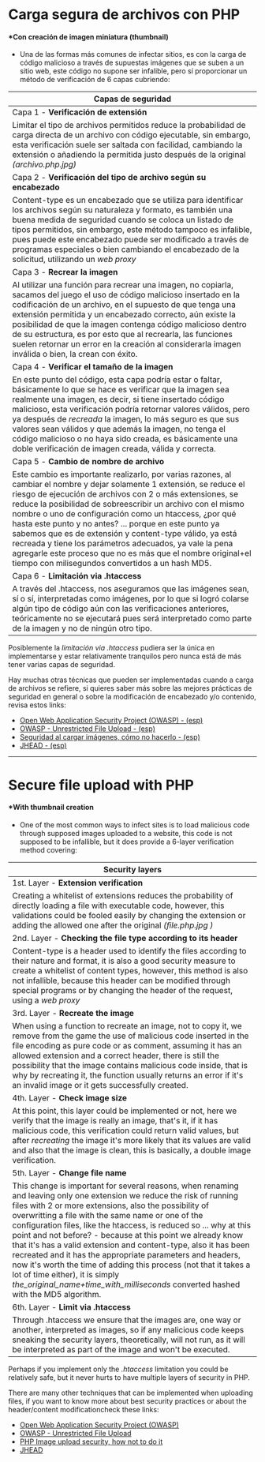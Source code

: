 # Carga segura de archivos con PHP
#### *Con creación de imagen miniatura (thumbnail)
- Una de las formas más comunes de infectar sitios, es con la carga de código malicioso a través de supuestas imágenes que se suben a un sitio web, este código no supone ser infalible, pero sí proporcionar un método de verificación de 6 capas cubriendo:

| Capas de seguridad
| -------------
|Capa 1 - **Verificación de extensión**
| Limitar el tipo de archivos permitidos reduce la probabilidad de carga directa de un archivo con código ejecutable, sin embargo, esta verificación suele ser saltada con facilidad, cambiando la extensión o añadiendo la permitida justo después de la original *(archivo.php.jpg)*
| Capa 2 - **Verificación del tipo de archivo según su encabezado**
| Content-type es un encabezado que se utiliza para identificar los archivos según su naturaleza y formato, es también una buena medida de seguridad cuando se coloca un listado de tipos permitidos, sin embargo, este método tampoco es infalible, pues puede este encabezado puede ser modificado a través de programas especiales o bien cambiando el encabezado de la solicitud, utilizando un *web proxy*
|Capa 3 - **Recrear la imagen**
|Al utilizar una función para recrear una imagen, no copiarla, sacamos del juego el uso de código malicioso insertado en la codificación de un archivo, en el supuesto de que tenga una extensión permitida y un encabezado correcto, aún existe la posibilidad de que la imagen contenga código malicioso dentro de su estructura, es por esto que al recrearla, las funciones suelen retornar un error en la creación al considerarla imagen inválida o bien, la crean con éxito.
| Capa 4 - **Verificar el tamaño de la imagen**
| En este punto del código, esta capa podría estar o faltar, básicamente lo que se hace es verificar que la imagen sea realmente una imagen, es decir, si tiene insertado código malicioso, esta verificación podría retornar valores válidos, pero ya después de *recreada* la imagen, lo más seguro es que sus valores sean válidos y que además la imagen, no tenga el código malicioso o no haya sido creada, es básicamente una doble verificación de imagen creada, válida y correcta.
| Capa 5 - **Cambio de nombre de archivo**
| Este cambio es importante realizarlo, por varias razones, al cambiar el nombre y dejar solamente 1 extensión, se reduce el riesgo de ejecución de archivos con 2 o más extensiones, se reduce la posibilidad de sobreescribir un archivo con el mismo nombre o uno de configuración como un htaccess, ¿por qué hasta este punto y no antes? ... porque en este punto ya sabemos que es de extensión y content-type válido, ya está recreada y tiene los parámetros adecuados, ya vale la pena agregarle este proceso que no es más que el nombre original+el tiempo con milisegundos convertidos a un hash MD5.
| Capa 6 - **Limitación via .htaccess**
| A través del .htaccess, nos aseguramos que las imágenes sean, sí o sí, interpretadas como imágenes, por lo que si logró colarse algún tipo de código aún con las verificaciones anteriores, teóricamente no se ejecutará pues será interpretado como parte de la imagen y no de ningún otro tipo.

Posiblemente la *limitación via .htaccess* pudiera ser la única en implementarse y estar relativamente tranquilos pero nunca está de más tener varias capas de seguridad.

Hay muchas otras técnicas que pueden ser implementadas cuando a carga de archivos se refiere, si quieres saber más sobre las mejores prácticas de seguridad en general o sobre la modificación de encabezado y/o contenido, revisa estos links:
* [Open Web Application Security Project (OWASP) - (esp)](https://translate.googleusercontent.com/translate_c?act=url&depth=1&hl=en&ie=UTF8&prev=_t&rurl=translate.google.com&sl=en&sp=nmt4&tl=es&u=https://www.owasp.org/index.php/Main_Page&usg=ALkJrhj4yoD9e_SdyVVH9M-vACEFzyCe1Q)
* [OWASP - Unrestricted File Upload - (esp)](https://translate.googleusercontent.com/translate_c?act=url&depth=1&hl=en&ie=UTF8&prev=_t&rurl=translate.google.com&sl=en&sp=nmt4&tl=es&u=https://www.owasp.org/index.php/Unrestricted_File_Upload&usg=ALkJrhjsn1jxN2A0A-AkI76ugIBcNf1hEw)
* [Seguridad al cargar imágenes, cómo no hacerlo - (esp)](https://translate.google.com/translate?sl=en&tl=es&js=y&prev=_t&hl=en&ie=UTF-8&u=http%3A%2F%2Fnullcandy.com%2Fphp-image-upload-security-how-not-to-do-it%2F&edit-text=&act=url)
* [JHEAD - (esp)](https://translate.google.com/translate?hl=en&sl=en&tl=es&u=http%3A%2F%2Fwww.sentex.net%2F~mwandel%2Fjhead%2F)

---

# Secure file upload with PHP
#### *With thumbnail creation
- One of the most common ways to infect sites is to load malicious code through supposed images uploaded to a website, this code is not supposed to be infallible, but it does provide a 6-layer verification method covering:

| Security layers
| -------------
| 1st. Layer - **Extension verification**
| Creating a whitelist of extensions reduces the probability of directly loading a file with executable code, however, this validations could be fooled easily by changing the extension or adding the allowed one after the original *(file.php.jpg )*
| 2nd. Layer - **Checking the file type according to its header**
| Content-type is a header used to identify the files according to their nature and format, it is also a good security measure to create a whitelist of content types, however, this method is also not infallible, because this header can be modified through special programs or by changing the header of the request, using a *web proxy*
| 3rd. Layer - **Recreate the image**
| When using a function to recreate an image, not to copy it, we remove from the game the use of malicious code inserted in the file encoding as pure code or as comment, assuming it has an allowed extension and a correct header, there is still the possibility that the image contains malicious code inside, that is why by recreating it, the function usually returns an error if it's an invalid image or it gets successfully created.
| 4th. Layer - **Check image size**
| At this point, this layer could be implemented or not, here we verify that the image is really an image, that's it, if it has malicious code, this verification could return valid values, but after *recreating* the image it's more likely that its values are valid and also that the image is clean, this is basically, a double image verification.
| 5th. Layer - **Change file name**
| This change is important for several reasons, when renaming and leaving only one extension we reduce the risk of running files with 2 or more extensions, also the possibility of overwritting a file with the same name or one of the configuration files, like the htaccess, is reduced so ... why at this point and not before? - because at this point we already know that it's has a valid extension and content-type, also it has been recreated and it has the appropriate parameters and headers, now it's worth the time of adding this process (not that it takes a lot of time either), it is simply *the_original_name+time_with_milliseconds* converted hashed with the MD5 algorithm.
| 6th. Layer - **Limit via .htaccess**
| Through .htaccess we ensure that the images are, one way or another, interpreted as images, so if any malicious code keeps sneaking the security layers, theoretically, will not run, as it will be interpreted as part of the image and won't be executed.

Perhaps if you implement only the *.htaccess* limitation you could be relatively safe, but it never hurts to have multiple layers of security in PHP.

There are many other techniques that can be implemented when uploading files, if you want to know more about best security practices or about the header/content modificationcheck these links:
* [Open Web Application Security Project (OWASP)](https://www.owasp.org/index.php/Main_Page)
* [OWASP - Unrestricted File Upload](https://www.owasp.org/index.php/Unrestricted_File_Upload)
* [PHP Image upload security, how not to do it](http://nullcandy.com/php-image-upload-security-how-not-to-do-it/)
* [JHEAD](Http://www.sentex.net/~mwandel/jhead/)
